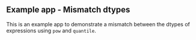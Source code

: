 ## Example app - Mismatch dtypes

This is an example app to demonstrate a mismatch between
the dtypes of expressions using `pow` and `quantile`.
